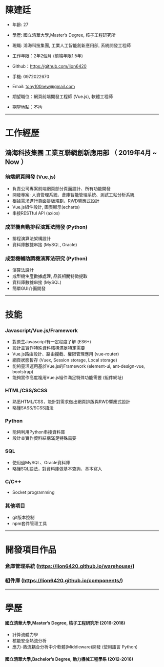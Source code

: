 # 陳建廷
 - 年齡: 27
 - 學歷: 國立清華大學,Master’s Degree, 核子工程研究所
 - 現職: 鴻海科技集團, 工業人工智能創新應用部, 系統開發工程師
 - 工作年限：2年2個月 (前端年限1.5年)
 - Github：https://github.com/lion6420
 - 手機: 0972022670
 - Email: tony100new@gmail.com

 - 期望職位：網頁前端開發工程師 (Vue.js), 軟體工程師
 - 期望地點：不拘

---

# 工作經歷

## 鴻海科技集團 工業互聯網創新應用部 （ 2019年4月 ~ Now ）

### 前端網頁開發 (Vue.js)
 - 負責公司專案前端網頁部分頁面設計、所有功能開發
 - 開發專案: 人資管理系統、倉庫智能管理系統、測試工站分析系統
 - 根據需求進行頁面排版規劃，RWD響應式設計
 - Vue.js組件設計, 圖表顯示(echarts)
 - 串接RESTful API (axios)


### 成型機自動排程演算法開發 (Python)
 - 排程演算法架構設計
 - 資料庫數據串接 (MySQL, Oracle)


### 成型機輔助調機演算法研究 (Python)
 - 演算法設計
 - 成型機生產數據處理, 品質相關特徵提取
 - 資料庫數據串接 (MySQL)
 - 簡單GUI介面開發

---
 
# 技能

### Javascript/Vue.js/Framework
 - 對原生Javascript有一定程度了解 (ES6+)
 - 設計並實作特殊資料結構滿足特定需要
 - Vue.js路由設計、路由攔截、權限管理應用 (vue-router)
 - 網頁狀態暫存 (Vuex, Session storage, Local storage)
 - 能夠靈活運用基於Vue.js的Framework (element-ui, ant-design-vue, bootstrap)
 - 能夠實作高度複用Vue.js組件滿足特殊功能需要 (組件網址)

### HTML/CSS/SCSS
 - 熟悉HTML/CSS，能針對需求做出網頁排版與RWD響應式設計
 - 略懂SASS/SCSS語法

### Python
 - 能夠利用Python串接資料庫
 - 設計並實作資料結構滿足特殊需要

### SQL
 - 使用過MySQL、Oracle資料庫
 - 略懂SQL語法，對資料庫做基本查詢、基本寫入

### C/C++
 - Socket programming

### 其他项目
 - git版本控制
 - npm套件管理工具

---

# 開發項目作品

### 倉庫管理系統 (https://lion6420.github.io/warehouse/)
### 組件庫 (https://lion6420.github.io/components/)

---
# 學歷
 #### 國立清華大學,Master’s Degree, 核子工程研究所 (2016-2018)
  - 計算流體力學
  - 核能安全熱流分析
  - 應力-熱流耦合分析中介軟體(Middleware)開發 (使用語言 Python)
 #### 國立清華大學,Bachelor’s Degree, 動力機械工程學系 (2012-2016)